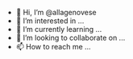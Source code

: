 - 👋 Hi, I’m @allagenovese
- 👀 I’m interested in ...
- 🌱 I’m currently learning ...
- 💞️ I’m looking to collaborate on ...
- 📫 How to reach me ...

<!---
allagenovese/allagenovese is a ✨ special ✨ repository because its `README.md` (this file) appears on your GitHub profile.
You can click the Preview link to take a look at your changes.
--->
